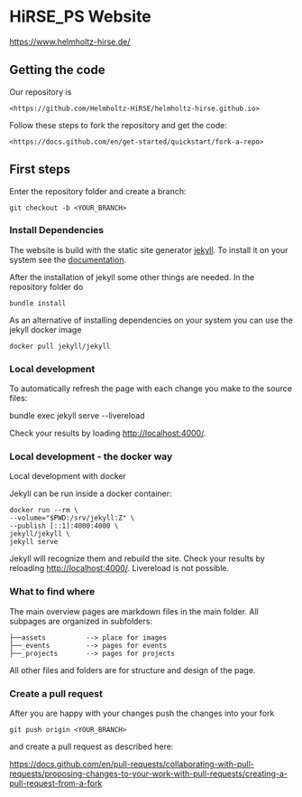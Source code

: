 # HiRSE_PS Website

<https://www.helmholtz-hirse.de/>

## Getting the code

Our repository is

    <https://github.com/Helmholtz-HiRSE/helmholtz-hirse.github.io> 

Follow these steps to fork the repository and get the code:

    <https://docs.github.com/en/get-started/quickstart/fork-a-repo>

## First steps

Enter the repository folder and create a branch:

    git checkout -b <YOUR_BRANCH>

### Install Dependencies

The website is build with the static site generator [jekyll](https://jekyllrb.com/). To install it on your system see the [documentation](https://jekyllrb.com/docs/installation/).

After the installation of jekyll some other things are needed. In the repository folder do

    bundle install

As an alternative of installing dependencies on your system you can use the jekyll docker image

    docker pull jekyll/jekyll

### Local development

To automatically refresh the page with each change you make to the source files:

   bundle exec jekyll serve --livereload

Check your results by loading <http://localhost:4000/>.

### Local development - the docker way

Local development with docker

Jekyll can be run inside a docker container:

    docker run --rm \
    --volume="$PWD:/srv/jekyll:Z" \
    --publish [::1]:4000:4000 \
    jekyll/jekyll \
    jekyll serve

Jekyll will recognize them and rebuild the site.
Check your results by reloading <http://localhost:4000/>.
Livereload is not possible.

### What to find where

The main overview pages are markdown files in the main folder.
All subpages are organized in subfolders:

    ├──assets          --> place for images
    ├──_events         --> pages for events
    ├──_projects       --> pages for projects

All other files and folders are for structure and design of the page.

### Create a pull request

After you are happy with your changes push the changes into your fork

    git push origin <YOUR_BRANCH> 

and create a pull request as described here:

<https://docs.github.com/en/pull-requests/collaborating-with-pull-requests/proposing-changes-to-your-work-with-pull-requests/creating-a-pull-request-from-a-fork>
